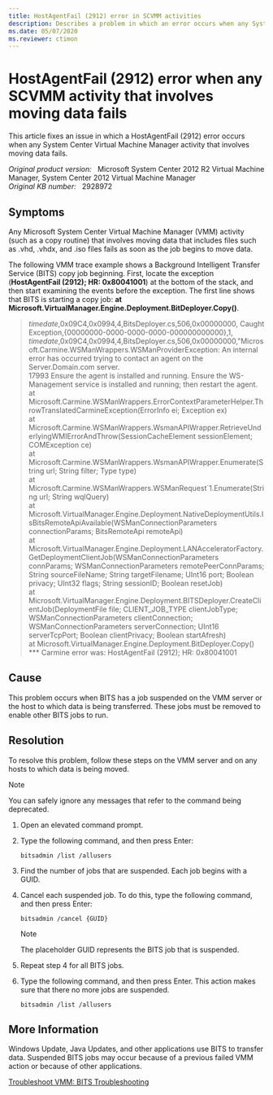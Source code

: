 ```yaml
---
title: HostAgentFail (2912) error in SCVMM activities
description: Describes a problem in which an error occurs when any System Center Virtual Machine Manager activity that involves moving data fails. Provides a resolution.
ms.date: 05/07/2020
ms.reviewer: ctimon
---
```

# HostAgentFail (2912) error when any SCVMM activity that involves moving data fails

This article fixes an issue in which a HostAgentFail (2912) error occurs when any System Center Virtual Machine Manager activity that involves moving data fails.

_Original product version:_ &nbsp; Microsoft System Center 2012 R2 Virtual Machine Manager, System Center 2012 Virtual Machine Manager  
_Original KB number:_ &nbsp; 2928972

## Symptoms

Any Microsoft System Center Virtual Machine Manager (VMM) activity (such as a copy routine) that involves moving data that includes files such as .vhd, .vhdx, and .iso files fails as soon as the job begins to move data.

The following VMM trace example shows a Background Intelligent Transfer Service (BITS) copy job beginning. First, locate the exception (**HostAgentFail (2912); HR: 0x80041001**) at the bottom of the stack, and then start examining the events before the exception. The first line shows that BITS is starting a copy job: **at Microsoft.VirtualManager.Engine.Deployment.BitDeployer.Copy()**.

> *timedate*,0x09C4,0x0994,4,BitsDeployer.cs,506,0x00000000, Caught Exception,{00000000-0000-0000-0000-000000000000},1,  
> *timedate*,0x09C4,0x0994,4,BitsDeployer.cs,506,0x00000000,"Microsoft.Carmine.WSManWrappers.WSManProviderException: An internal error has occurred trying to contact an agent on the Server.Domain.com server.  
> 17993 Ensure the agent is installed and running. Ensure the WS-Management service is installed and running; then restart the agent.
> at Microsoft.Carmine.WSManWrappers.ErrorContextParameterHelper.ThrowTranslatedCarmineException(ErrorInfo ei; Exception ex)  
> at Microsoft.Carmine.WSManWrappers.WsmanAPIWrapper.RetrieveUnderlyingWMIErrorAndThrow(SessionCacheElement sessionElement; COMException ce)  
> at Microsoft.Carmine.WSManWrappers.WsmanAPIWrapper.Enumerate(String url; String filter; Type type)  
> at Microsoft.Carmine.WSManWrappers.WSManRequest`1.Enumerate(String url; String wqlQuery)  
> at Microsoft.VirtualManager.Engine.Deployment.NativeDeploymentUtils.IsBitsRemoteApiAvailable(WSManConnectionParameters connectionParams; BitsRemoteApi remoteApi)  
> at Microsoft.VirtualManager.Engine.Deployment.LANAcceleratorFactory.GetDeploymentClientJob(WSManConnectionParameters connParams; WSManConnectionParameters remotePeerConnParams; String sourceFileName; String targetFilename; UInt16 port; Boolean privacy; UInt32 flags; String sessionID; Boolean resetJob)  
> at Microsoft.VirtualManager.Engine.Deployment.BITSDeployer.CreateClientJob(DeploymentFile file; CLIENT_JOB_TYPE clientJobType; WSManConnectionParameters clientConnection; WSManConnectionParameters serverConnection; UInt16 serverTcpPort; Boolean clientPrivacy; Boolean startAfresh)  
> at Microsoft.VirtualManager.Engine.Deployment.BitDeployer.Copy()  
> *** Carmine error was: HostAgentFail (2912); HR: 0x80041001

## Cause

This problem occurs when BITS has a job suspended on the VMM server or the host to which data is being transferred. These jobs must be removed to enable other BITS jobs to run.

## Resolution

To resolve this problem, follow these steps on the VMM server and on any hosts to which data is being moved.

> [!NOTE]
> You can safely ignore any messages that refer to the command being deprecated.

1. Open an elevated command prompt.
2. Type the following command, and then press Enter:

   ```console
   bitsadmin /list /allusers
   ```

3. Find the number of jobs that are suspended. Each job begins with a GUID.
4. Cancel each suspended job. To do this, type the following command, and then press Enter:

   ```console
   bitsadmin /cancel {GUID}
   ```

   > [!NOTE]
   > The placeholder GUID represents the BITS job that is suspended.

5. Repeat step 4 for all BITS jobs.
6. Type the following command, and then press Enter. This action makes sure that there no more jobs are suspended.

   ```console
   bitsadmin /list /allusers
   ```

## More Information

Windows Update, Java Updates, and other applications use BITS to transfer data. Suspended BITS jobs may occur because of a previous failed VMM action or because of other applications.

[Troubleshoot VMM: BITS Troubleshooting](https://social.technet.microsoft.com/wiki/contents/articles/9058.troubleshoot-vmm-bits-troubleshooting.aspx)
